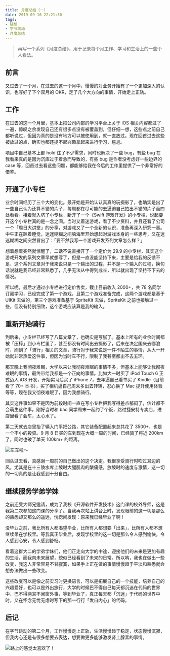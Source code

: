 ```yaml
---
title: 月度总结（一）
date: 2019-09-16 22:21:50
tags:
- 随想
- 字节跳动
- 月度总结
---
```


> 再写一个系列《月度总结》，用于记录每个月工作、学习和生活上的一些个人看法。

## 前言
又过去了一个月，在过去的这一个月中，慢慢的对业务开始有了一个更加深入的认识，也写好了下个双月的 OKR，定了几个大方向的事情，开始走上正轨。

## 工作
在过去的这一个月里，基本上把公司内部的学习平台上关于 iOS 相关内容都过了一遍，惊叹之余发现自己还有很多点没有被覆盖到，但仔细一想，这些点之前自己都听说过，但因为真的是没有地方可以被使用到，就一直放过。现在回首过去这些被放过的点，确实也都还提不起兴趣拿起来进行学习，尴尬。

项目中自己基本上都 hold 住了不少需求，同时也解决了一些 bug，有些 bug 在我看来真的是因为沉库过于着急而导致的，有些 bug 是作者没考虑好一些边界的 case 等，回首过去看这些问题，都能够给我在今后的工作里提供了一个非常好的借鉴。

## 开通了小专栏
业余时间经历了三个大的变化。最开始是开始认认真真的玩摄影了，也确实是出了一些自己认为还算不错的片子，每周都在尽可能的去逼迫自己拍出不错的片子而四处看看。接着就入坑了小专栏，新开了一个《Swift 游戏开发》的小专栏，说起要开这个小专栏真的是一念之间。当时又着迷游戏，看了不少资料，并且还看了公司一个「周日大讲堂」的分享，对游戏又了一个全新的认识，准备再深入研究一番。中午正在趴着睡觉，迷迷糊糊之间脑海里开始想起对游戏本身的一些思考，又在迷迷糊糊之间突然冒出了：「要不然我写一个游戏开发系列文章怎么样？」

想着想着突然就惊醒了，二话不说直接开了一个定价为 29.9 的小专栏，其实这个游戏开发的系列文章早就想写了，但是一直没能坚持下来，主要是给我的反馈不足，这个系列文章对于我来说只是一个输出的过程，并不是一个输入的过程，换句话说就是我已经非常熟悉了，几乎无法从中得到成长，所以就出现了坚持不下去的情况。

所以呢，最后才通过小专栏进行定价售卖，截止目前收入 2000+，共 78 名同学订阅学习，已经完成了第一个游戏，且第二个游戏准备完成，这两个游戏都是基于 UIKit 去做的，第三个游戏准备基于 SpriteKit 去做，SpriteKit 之前也接触过一些，但没有特别细致，这个游戏应该算是我的输入。

## 重新开始骑行
到后来，小专栏已经写了八篇文章了，也确实是写腻了。基本上所有的业余时间都被「压榨」到小专栏里了，甚至都没有时间出去摄影了，后来在决定国庆去哪浪时，刷到了「骑行」相关的文章，骑行对于我来说是一件不陌生的事情，从大一开始就非常热爱这件事，但因为当时车不行，限制了我甚至都出不去五环。

那天晚上我彻夜难眠，大学以来让我彻夜难眠的事情不多，但基本上能够让我彻夜难眠的事情，最终带给我都是一个正向的事情。比如大一时买了 iPod Touch 6 正式迈入 iOS 开发，开始实习后买了 iPhone 7，去年逼自己看书买了 Kindle（目前看了 70+ 本书），买了相机逼自己周末多出去转转，忍心换了 Mac 提升使用体验等等，现在我又彻夜难眠了，因为我想骑行。

其实这件事如果不是因为前段时间一直在写小专栏把我写得差点郁闷了，估计都不会萌生这件事。刚好当时和 bao 同学周末一起约了个饭，路过捷安特专卖店，进店里看了会车，太心水了。

第二天就去店里抬了辆入门平把公路，其它装备配置起来总共花了 3500+，也是一个不小的投资。9 月 8 日买的车到现在大概一周的时间，已经骑了将近 200km 了，同时也破了单天 100km+ 的距离。

![车车啦～](https://i.loli.net/2019/09/16/Unz6FgrQcdkiDC3.png)

回头过去看，真感谢一周前的自己做出的这个决定。我很享受骑行时吹过耳边的风，尤其是在十三陵水库上坡时大腿肌肉的酸痛感，放坡时的速度与激情，这一切的一切真的是让我感到十分自由。

## 继续服务学弟学妹

之前还受大师兄邀请，成为了我校《开源软件开发技术》这门课的校外导师，这是我第二次参加这门课的分享了。当我再次站上讲台上时，发现眼前的这一切是那么的熟悉却又那么的遥远，恍惚间发现：原来我已经毕业了啊！

没毕业之前，我比所有人都渴望毕业，比所有人都想要「出来」，比所有人都不想继续呆在学校里。等我真正毕业后，发现学校里的这一切是那么令人感到愉快，令人感到心安，令人感到舒畅。

看着这群大二的学弟学妹们，他们正走向大学的中途，迎接他们的未来是更加有趣的生活，而我向未来展望，貌似已经看到了未来的日常。所以呐，我也在做出一些改变，我这人非常容易不甘寂寞，如果手上正在做的事情慢慢趋于平淡和熟悉就会想办法做出一些改变。

这些改变可以是像之前实习时更换语言，可以是拓展自己的一个技能，培养自己的兴趣爱好，也可以是外出旅行，大学的时候巴不得自己每天都沉迷在代码的世界中，巴不得两耳不闻窗外事，等到毕业了，真正每天都「沉迷」于代码的世界中时，又在怀念无忧无虑时写下的那一行行「发自内心」的代码。

## 后记
在字节跳动的第二个月，工作慢慢走上正轨，生活慢慢趋于稳定，状态慢慢沉寂，但我内心还是有很多想要去表达，想要做更多能够激发肾上腺素的事情。

![路上的感觉太喜欢了！](https://i.loli.net/2019/09/16/sUHfAqPhNvTzClo.png)